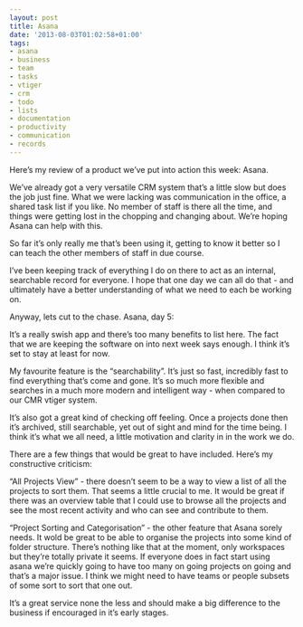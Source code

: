 ```yaml
---
layout: post
title: Asana
date: '2013-08-03T01:02:58+01:00'
tags:
- asana
- business
- team
- tasks
- vtiger
- crm
- todo
- lists
- documentation
- productivity
- communication
- records
---
```

Here’s my review of a product we’ve put into action this week: Asana.

We’ve already got a very versatile CRM system that’s a little slow but does the job just fine. What we were lacking was communication in the office, a shared task list if you like. No member of staff is there all the time, and things were getting lost in the chopping and changing about. We’re hoping Asana can help with this.

So far it’s only really me that’s been using it, getting to know it better so I can teach the other members of staff in due course.

I’ve been keeping track of everything I do on there to act as an internal, searchable record for everyone. I hope that one day we can all do that - and ultimately have a better understanding of what we need to each be working on.

Anyway, lets cut to the chase. Asana, day 5:

It’s a really swish app and there’s too many benefits to list here. The fact that we are keeping the software on into next week says enough. I think it’s set to stay at least for now. 

My favourite feature is the “searchability”. It’s just so fast, incredibly fast to find everything that’s come and gone. It’s so much more flexible and searches in a much more modern and intelligent way - when compared to our CMR vtiger system.

It’s also got a great kind of checking off feeling. Once a projects done then it’s archived, still searchable, yet out of sight and mind for the time being. I think it’s what we all need, a little motivation and clarity in in the work we do.

There are a few things that would be great to have included. Here’s my constructive criticism:

“All Projects View” - there doesn’t seem to be a way to view a list of all the projects to sort them. That seems a little crucial to me. It would be great if there was an overview table that I could use to browse all the projects and see the most recent activity and who can see and contribute to them.

“Project Sorting and Categorisation” - the other feature that Asana sorely needs. It wold be great to be able to organise the projects into some kind of folder structure. There’s nothing like that at the moment, only workspaces but they’re totally private it seems. If everyone does in fact start using asana we’re quickly going to have too many on going projects on going and that’s a major issue. I think we might need to have teams or people subsets of some sort to sort that one out.

It’s a great service none the less and should make a big difference to the business if encouraged in it’s early stages.
